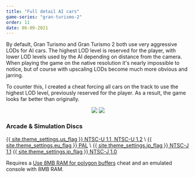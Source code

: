 ```yaml
---
title: "Full detail AI cars"
game-series: "gran-turismo-2"
order: 11
date: 06-09-2021
---
```


By default, Gran Turismo and Gran Turismo 2 both use very aggressive LODs for AI cars. The highest LOD level is reserved for the player, with lower LOD levels used by the AI
depending on distance from the camera. When playing the game on the native resolution it's nearly impossible to notice, but of course with upscaling LODs become much more obvious
and jarring.

To counter this, I created a cheat forcing all cars on the track to use the highest LOD level, previously reserved for the player. As a result, the game looks far better than originally.

<p class="mod-screenshot" align="center">
<a href="{% link assets/img/posts/gt2-cheats/lod-start-after.jpg %}"><img src="{% link assets/img/posts/gt2-cheats/lod-start-after.jpg %}"></a>
<a href="{% link assets/img/posts/gt2-cheats/lod-race-after.jpg %}"><img src="{% link assets/img/posts/gt2-cheats/lod-race-after.jpg %}"></a>
</p>

### Arcade & Simulation Discs
<a href="https://github.com/CookiePLMonster/Console-Cheat-Codes/blob/master/PS1/Gran%20Turismo%202/Full%20detail%20AI%20cars/NTSC-U%201.1%2C%20NTSC-U%201.2.cht" class="button" role="button" target="_blank">{{ site.theme_settings.us_flag }} NTSC-U 1.1, NTSC-U 1.2</a> \\
<a href="https://github.com/CookiePLMonster/Console-Cheat-Codes/blob/master/PS1/Gran%20Turismo%202/Full%20detail%20AI%20cars/PAL.cht" class="button" role="button" target="_blank">{{ site.theme_settings.eu_flag }} PAL</a> \\
<a href="https://github.com/CookiePLMonster/Console-Cheat-Codes/blob/master/PS1/Gran%20Turismo%202/Full%20detail%20AI%20cars/NTSC-J%201.1.cht" class="button" role="button" target="_blank">{{ site.theme_settings.jp_flag }} NTSC-J 1.1</a>
<a href="https://github.com/CookiePLMonster/Console-Cheat-Codes/blob/master/PS1/Gran%20Turismo%202/Full%20detail%20AI%20cars/NTSC-J%201.0.cht" class="button" role="button" target="_blank">{{ site.theme_settings.jp_flag }} NTSC-J 1.0</a>

Requires a <a href="#8mb-ram">Use 8MB RAM for polygon buffers</a> cheat and an emulated console with 8MB RAM.
